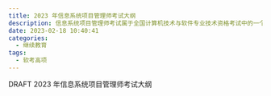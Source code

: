 ```yaml
---
title: 2023 年信息系统项目管理师考试大纲
description: 信息系统项目管理师考试属于全国计算机技术与软件专业技术资格考试中的一个高级考试。
date: 2023-02-18 10:40:41
categories:
  - 继续教育
tags:
  - 软考高项
---
```


DRAFT 2023 年信息系统项目管理师考试大纲
